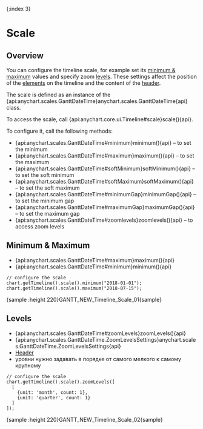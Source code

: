 {:index 3}
# Scale

## Overview

You can configure the timeline scale, for example set its [minimum & maximum](#minimum_&_maximum) values and specify zoom [levels](#levels). These settings affect the position of the [elements](../Elements) on the timeline and the content of the [header](Header).

The scale is defined as an instance of the {api:anychart.scales.GanttDateTime}anychart.scales.GanttDateTime{api} class.

To access the scale, call {api:anychart.core.ui.Timeline#scale}scale(){api}.

To configure it, call the following methods:

* {api:anychart.scales.GanttDateTime#minimum}minimum(){api} – to set the minimum
* {api:anychart.scales.GanttDateTime#maximum}maximum(){api} – to set the maximum
* {api:anychart.scales.GanttDateTime#softMinimum}softMinimum(){api} – to set the soft minimum
* {api:anychart.scales.GanttDateTime#softMaximum}softMaximum(){api} – to set the soft maximum
* {api:anychart.scales.GanttDateTime#minimumGap}minimumGap(){api} – to set the minimum gap
* {api:anychart.scales.GanttDateTime#maximumGap}maximumGap(){api} – to set the maximum gap
* {api:anychart.scales.GanttDateTime#zoomlevels}zoomlevels(){api} – to access zoom levels

## Minimum & Maximum

* {api:anychart.scales.GanttDateTime#maximum}maximum(){api}
* {api:anychart.scales.GanttDateTime#minimum}minimum(){api}


```
// configure the scale
chart.getTimeline().scale().minimum("2018-01-01");
chart.getTimeline().scale().maximum("2018-07-15");
```

{sample :height 220}GANTT\_NEW\_Timeline\_Scale\_01{sample}

## Levels

* {api:anychart.scales.GanttDateTime#zoomLevels}zoomLevels(){api}
* {api:anychart.scales.GanttDateTime.ZoomLevelsSettings}anychart.scales.GanttDateTime.ZoomLevelsSettings{api}
* [Header](Header)
* уровни нужно задавать в порядке от самого мелкого к самому крупному


```
// configure the scale
chart.getTimeline().scale().zoomLevels([
  [
    {unit: 'month', count: 1},
    {unit: 'quarter', count: 1}
  ]
]);
```

{sample :height 220}GANTT\_NEW\_Timeline\_Scale\_02{sample}